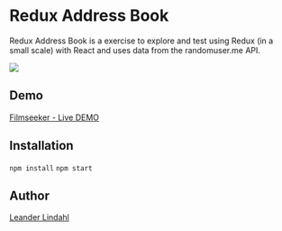# Redux Address Book

Redux Address Book is a exercise to explore and test using Redux (in a small scale) with React and uses data from the randomuser.me API. 

![](https://github.com/leanderlindahl/redux-address-book/blob/master/screenshot.png)

## Demo
[Filmseeker - Live DEMO](https://leanderlindahl.github.io/redux-address-book/)

## Installation
``npm install``
``npm start``

## Author
[Leander Lindahl](https://www.leanderlindahl.se)